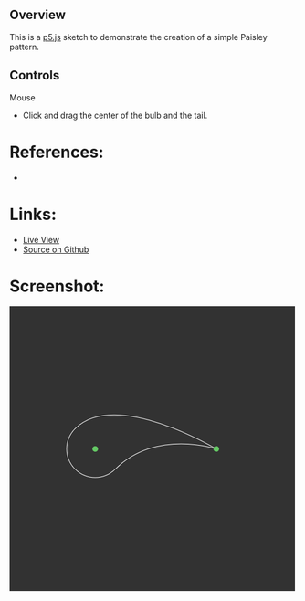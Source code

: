 
## Overview

This is a [p5.js][p5js-home] sketch to demonstrate the creation of a simple Paisley pattern.


## Controls

Mouse
* Click and drag the center of the bulb and the tail.

# References:
* 

# Links: 

* [Live View][live-view]
* [Source on Github][source-code]

# Screenshot:

![screenshot][screenshot-01]

[p5js-home]: http://p5js.org/
[source-code]: https://github.com/brianhonohan/sketchbook/tree/master/p5js/common/examples/paisley/
[live-view]: https://brianhonohan.com/sketchbook/p5js/common/examples/paisley/
[screenshot-01]: ./screenshot-01.png
